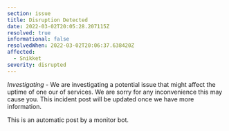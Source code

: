 ```yaml
---
section: issue
title: Disruption Detected
date: 2022-03-02T20:05:28.207115Z
resolved: true
informational: false
resolvedWhen: 2022-03-02T20:06:37.638420Z
affected:
  - Snikket
severity: disrupted
---
```

*Investigating* - We are investigating a potential issue that might affect the uptime of one our of services. We are sorry for any inconvenience this may cause you. This incident post will be updated once we have more information.

This is an automatic post by a monitor bot.
        